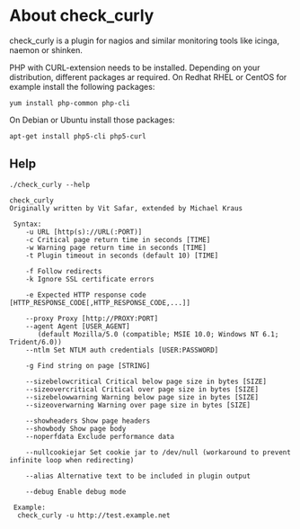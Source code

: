 # About check_curly

check_curly is a plugin for nagios and similar monitoring tools like icinga, naemon or shinken.  

PHP with CURL-extension needs to be installed. Depending on your distribution, different packages ar required.
On Redhat RHEL or CentOS for example install the following packages:

    yum install php-common php-cli

On Debian or Ubuntu install those packages:

    apt-get install php5-cli php5-curl


## Help

    ./check_curly --help
    
    check_curly
    Originally written by Vit Safar, extended by Michael Kraus
    
     Syntax:
        -u URL [http(s)://URL(:PORT)]
        -c Critical page return time in seconds [TIME]
        -w Warning page return time in seconds [TIME]
        -t Plugin timeout in seconds (default 10) [TIME]
    
        -f Follow redirects
        -k Ignore SSL certificate errors
    
        -e Expected HTTP response code [HTTP_RESPONSE_CODE[,HTTP_RESPONSE_CODE,...]]
    
        --proxy Proxy [http://PROXY:PORT]
        --agent Agent [USER_AGENT]
           (default Mozilla/5.0 (compatible; MSIE 10.0; Windows NT 6.1; Trident/6.0))
        --ntlm Set NTLM auth credentials [USER:PASSWORD]
    
        -g Find string on page [STRING]
    
        --sizebelowcritical Critical below page size in bytes [SIZE]
        --sizeovercritical Critical over page size in bytes [SIZE]
        --sizebelowwarning Warning below page size in bytes [SIZE]
        --sizeoverwarning Warning over page size in bytes [SIZE]
    
        --showheaders Show page headers
        --showbody Show page body
        --noperfdata Exclude performance data
    
        --nullcookiejar Set cookie jar to /dev/null (workaround to prevent infinite loop when redirecting)
    
        --alias Alternative text to be included in plugin output
    
        --debug Enable debug mode
    
     Example:
      check_curly -u http://test.example.net
